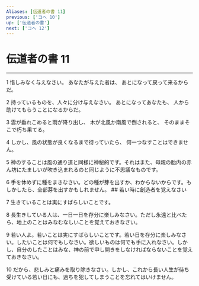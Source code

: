 ```yaml
---
Aliases: [伝道者の書 11]
previous: ['コヘ 10']
up: ['伝道者の書']
next: ['コヘ 12']
---
```

# 伝道者の書 11

***




1 
惜しみなく与えなさい。 あなたが与えた者は、 あとになって戻って来るからだ。 



2 
持っているものを、人々に分け与えなさい。 あとになってあなたも、 人から助けてもらうことになるからだ。 



3 
雲が垂れこめると雨が降り出し、 木が北風か南風で倒されると、 そのままそこで朽ち果てる。 



4 
しかし、風の状態が良くなるまで待っていたら、 何一つなすことはできません。 



5 
神のすることは風の通り道と同様に神秘的です。それはまた、母親の胎内の赤ん坊にたましいが吹き込まれるのと同じように不思議なものです。 



6 
手を休めずに種をまきなさい。どの種が芽を出すか、わからないからです。もしかしたら、全部芽を出すかもしれません。 ## 若い時に創造者を覚えなさい 



7 
生きていることは実にすばらしいことです。 



8 
長生きしている人は、一日一日を存分に楽しみなさい。ただし永遠と比べたら、地上のことはみなむなしいことを覚えておきなさい。 



9 
若い人よ。若いことは実にすばらしいことです。若い日を存分に楽しみなさい。したいことは何でもしなさい。欲しいものは何でも手に入れなさい。しかし、自分のしたことはみな、神の前で申し開きをしなければならないことを覚えておきなさい。 



10 
だから、悲しみと痛みを取り除きなさい。しかし、これから長い人生が待ち受けている若い日にも、過ちを犯してしまうことを忘れてはいけません。
